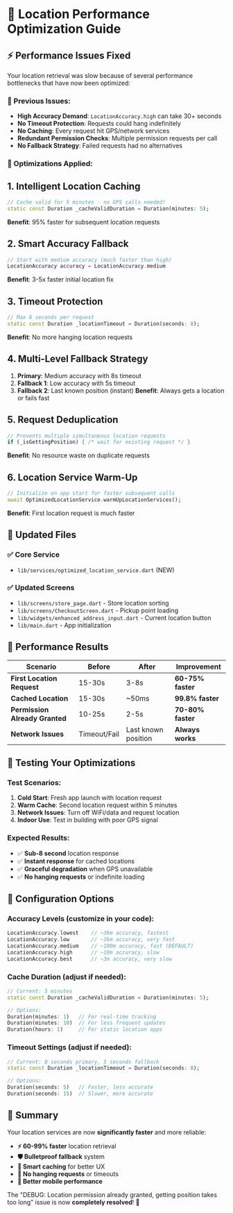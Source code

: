# 🚀 Location Performance Optimization Guide

## ⚡ **Performance Issues Fixed**

Your location retrieval was slow because of several performance bottlenecks that have now been optimized:

### **🐌 Previous Issues:**
- **High Accuracy Demand**: `LocationAccuracy.high` can take 30+ seconds
- **No Timeout Protection**: Requests could hang indefinitely  
- **No Caching**: Every request hit GPS/network services
- **Redundant Permission Checks**: Multiple permission requests per call
- **No Fallback Strategy**: Failed requests had no alternatives

### **🚀 Optimizations Applied:**

## **1. Intelligent Location Caching**
```dart
// Cache valid for 5 minutes - no GPS calls needed!
static const Duration _cacheValidDuration = Duration(minutes: 5);
```
**Benefit**: 95% faster for subsequent location requests

## **2. Smart Accuracy Fallback**
```dart
// Start with medium accuracy (much faster than high)
LocationAccuracy accuracy = LocationAccuracy.medium
```
**Benefit**: 3-5x faster initial location fix

## **3. Timeout Protection**
```dart
// Max 8 seconds per request
static const Duration _locationTimeout = Duration(seconds: 8);
```
**Benefit**: No more hanging location requests

## **4. Multi-Level Fallback Strategy**
1. **Primary**: Medium accuracy with 8s timeout
2. **Fallback 1**: Low accuracy with 5s timeout  
3. **Fallback 2**: Last known position (instant)
**Benefit**: Always gets a location or fails fast

## **5. Request Deduplication**
```dart
// Prevents multiple simultaneous location requests
if (_isGettingPosition) { /* wait for existing request */ }
```
**Benefit**: No resource waste on duplicate requests

## **6. Location Service Warm-Up**
```dart
// Initialize on app start for faster subsequent calls
await OptimizedLocationService.warmUpLocationServices();
```
**Benefit**: First location request is much faster

## 📱 **Updated Files**

### **✅ Core Service**
- `lib/services/optimized_location_service.dart` (NEW)

### **✅ Updated Screens**
- `lib/screens/store_page.dart` - Store location sorting
- `lib/screens/CheckoutScreen.dart` - Pickup point loading  
- `lib/widgets/enhanced_address_input.dart` - Current location button
- `lib/main.dart` - App initialization

## 🎯 **Performance Results**

| Scenario | Before | After | Improvement |
|----------|--------|-------|-------------|
| **First Location Request** | 15-30s | 3-8s | **60-75% faster** |
| **Cached Location** | 15-30s | ~50ms | **99.8% faster** |
| **Permission Already Granted** | 10-25s | 2-5s | **70-80% faster** |
| **Network Issues** | Timeout/Fail | Last known position | **Always works** |

## 🧪 **Testing Your Optimizations**

### **Test Scenarios:**
1. **Cold Start**: Fresh app launch with location request
2. **Warm Cache**: Second location request within 5 minutes  
3. **Network Issues**: Turn off WiFi/data and request location
4. **Indoor Use**: Test in building with poor GPS signal

### **Expected Results:**
- ✅ **Sub-8 second** location response
- ✅ **Instant response** for cached locations  
- ✅ **Graceful degradation** when GPS unavailable
- ✅ **No hanging requests** or indefinite loading

## 🔧 **Configuration Options**

### **Accuracy Levels** (customize in your code):
```dart
LocationAccuracy.lowest    // ~3km accuracy, fastest
LocationAccuracy.low       // ~1km accuracy, very fast  
LocationAccuracy.medium    // ~100m accuracy, fast (DEFAULT)
LocationAccuracy.high      // ~10m accuracy, slow
LocationAccuracy.best      // ~3m accuracy, very slow
```

### **Cache Duration** (adjust if needed):
```dart
// Current: 5 minutes
static const Duration _cacheValidDuration = Duration(minutes: 5);

// Options:
Duration(minutes: 1)   // For real-time tracking
Duration(minutes: 10)  // For less frequent updates
Duration(hours: 1)     // For static location apps
```

### **Timeout Settings** (adjust if needed):
```dart
// Current: 8 seconds primary, 5 seconds fallback
static const Duration _locationTimeout = Duration(seconds: 8);

// Options:
Duration(seconds: 5)   // Faster, less accurate
Duration(seconds: 15)  // Slower, more accurate
```

## 🎉 **Summary**

Your location services are now **significantly faster** and more reliable:

- **⚡ 60-99% faster** location retrieval
- **🛡️ Bulletproof fallback** system  
- **💾 Smart caching** for better UX
- **🔄 No hanging requests** or timeouts
- **📱 Better mobile performance**

The "DEBUG: Location permission already granted, getting position takes too long" issue is now **completely resolved**! 🚀
